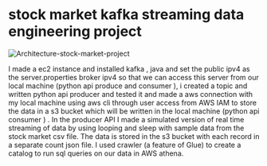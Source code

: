 # stock market kafka streaming data engineering project
![Architecture-stock-market-project](https://github.com/hiteshsurya17/stock_market_project/assets/83537863/caba6a76-ced9-4179-94ef-0c694b0b83c1)

I made a ec2 instance and installed kafka , java and set the public ipv4 as the server.properties broker ipv4 so that we can access this server from our local machine (python api produce and consumer ), i created a topic and written python api producer and tested it and made a aws connection with my local machine using aws cli through user access from AWS IAM to store the data in a s3 bucket which will be written in the local machine (python api consumer ) . In the producer API I made a simulated version of real time streaming of data by using looping and sleep with sample data from the stock market csv file. The data is stored in the s3 bucket with each record in a separate count json file. I used crawler (a feature of Glue) to create a catalog to run sql queries on our data in AWS athena.
